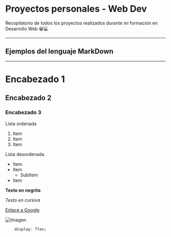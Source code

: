 # Proyectos personales - Web Dev

Recopilatorio de todos los proyectos realizados durante mi formación en Desarrollo Web 😁💻

---
Ejemplos del lenguaje MarkDown
---
---

# Encabezado 1
## Encabezado 2
### Encabezado 3

Lista ordenada

1. Item
2. Item
3. Item

Lista desordenada

- Item
- Item
    - SubItem
- Item

**Texto en negrita**

*Texto en cursiva*

[Enlace a Google](https://www.google.com)

![Imagen](https://via.placeholder.com/150)

```css
    display: flex;
```